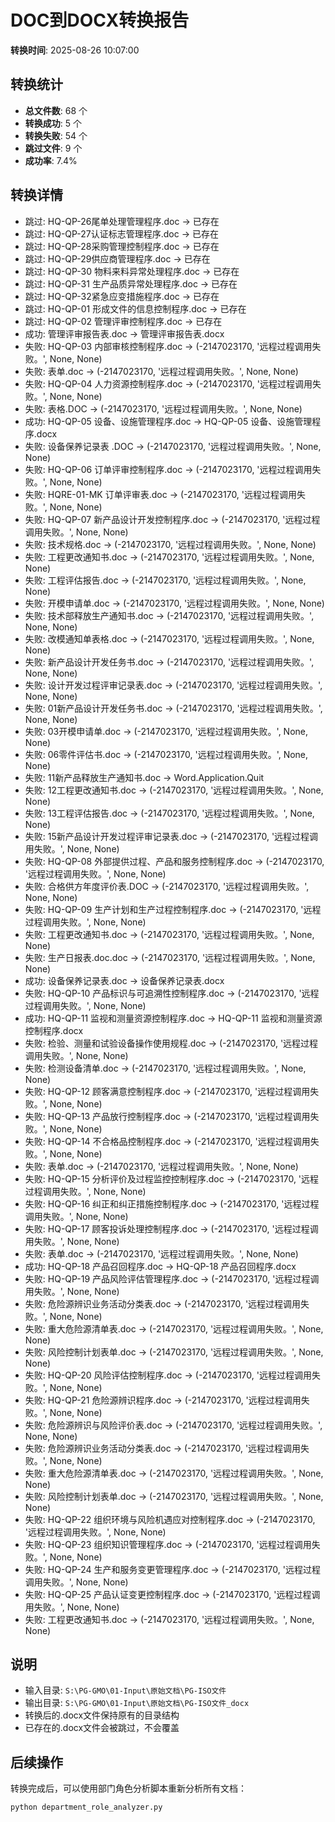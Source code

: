 # DOC到DOCX转换报告

**转换时间**: 2025-08-26 10:07:00

## 转换统计

- **总文件数**: 68 个
- **转换成功**: 5 个
- **转换失败**: 54 个
- **跳过文件**: 9 个
- **成功率**: 7.4%

## 转换详情

- 跳过: HQ-QP-26尾单处理管理程序.doc -> 已存在
- 跳过: HQ-QP-27认证标志管理程序.doc -> 已存在
- 跳过: HQ-QP-28采购管理控制程序.doc -> 已存在
- 跳过: HQ-QP-29供应商管理程序.doc -> 已存在
- 跳过: HQ-QP-30 物料来料异常处理程序.doc -> 已存在
- 跳过: HQ-QP-31 生产品质异常处理程序.doc -> 已存在
- 跳过: HQ-QP-32紧急应变措施程序.doc -> 已存在
- 跳过: HQ-QP-01 形成文件的信息控制程序.doc -> 已存在
- 跳过: HQ-QP-02 管理评审控制程序.doc -> 已存在
- 成功: 管理评审报告表.doc -> 管理评审报告表.docx
- 失败: HQ-QP-03 内部审核控制程序.doc -> (-2147023170, '远程过程调用失败。', None, None)
- 失败: 表单.doc -> (-2147023170, '远程过程调用失败。', None, None)
- 失败: HQ-QP-04 人力资源控制程序.doc -> (-2147023170, '远程过程调用失败。', None, None)
- 失败: 表格.DOC -> (-2147023170, '远程过程调用失败。', None, None)
- 成功: HQ-QP-05 设备、设施管理程序.doc -> HQ-QP-05 设备、设施管理程序.docx
- 失败: 设备保养记录表 .DOC -> (-2147023170, '远程过程调用失败。', None, None)
- 失败: HQ-QP-06 订单评审控制程序.doc -> (-2147023170, '远程过程调用失败。', None, None)
- 失败: HQRE-01-MK 订单评审表.doc -> (-2147023170, '远程过程调用失败。', None, None)
- 失败: HQ-QP-07 新产品设计开发控制程序.doc -> (-2147023170, '远程过程调用失败。', None, None)
- 失败: 技术规格.doc -> (-2147023170, '远程过程调用失败。', None, None)
- 失败: 工程更改通知书.doc -> (-2147023170, '远程过程调用失败。', None, None)
- 失败: 工程评估报告.doc -> (-2147023170, '远程过程调用失败。', None, None)
- 失败: 开模申请单.doc -> (-2147023170, '远程过程调用失败。', None, None)
- 失败: 技术部释放生产通知书.doc -> (-2147023170, '远程过程调用失败。', None, None)
- 失败: 改模通知单表格.doc -> (-2147023170, '远程过程调用失败。', None, None)
- 失败: 新产品设计开发任务书.doc -> (-2147023170, '远程过程调用失败。', None, None)
- 失败: 设计开发过程评审记录表.doc -> (-2147023170, '远程过程调用失败。', None, None)
- 失败: 01新产品设计开发任务书.doc -> (-2147023170, '远程过程调用失败。', None, None)
- 失败: 03开模申请单.doc -> (-2147023170, '远程过程调用失败。', None, None)
- 失败: 06零件评估书.doc -> (-2147023170, '远程过程调用失败。', None, None)
- 失败: 11新产品释放生产通知书.doc -> Word.Application.Quit
- 失败: 12工程更改通知书.doc -> (-2147023170, '远程过程调用失败。', None, None)
- 失败: 13工程评估报告.doc -> (-2147023170, '远程过程调用失败。', None, None)
- 失败: 15新产品设计开发过程评审记录表.doc -> (-2147023170, '远程过程调用失败。', None, None)
- 失败: HQ-QP-08 外部提供过程、产品和服务控制程序.doc -> (-2147023170, '远程过程调用失败。', None, None)
- 失败: 合格供方年度评价表.DOC -> (-2147023170, '远程过程调用失败。', None, None)
- 失败: HQ-QP-09 生产计划和生产过程控制程序.doc -> (-2147023170, '远程过程调用失败。', None, None)
- 失败: 工程更改通知书.doc -> (-2147023170, '远程过程调用失败。', None, None)
- 失败: 生产日报表.doc.doc -> (-2147023170, '远程过程调用失败。', None, None)
- 成功: 设备保养记录表.doc -> 设备保养记录表.docx
- 失败: HQ-QP-10 产品标识与可追溯性控制程序.doc -> (-2147023170, '远程过程调用失败。', None, None)
- 成功: HQ-QP-11 监视和测量资源控制程序.doc -> HQ-QP-11 监视和测量资源控制程序.docx
- 失败: 检验、测量和试验设备操作使用规程.doc -> (-2147023170, '远程过程调用失败。', None, None)
- 失败: 检测设备清单.doc -> (-2147023170, '远程过程调用失败。', None, None)
- 失败: HQ-QP-12 顾客满意控制程序.doc -> (-2147023170, '远程过程调用失败。', None, None)
- 失败: HQ-QP-13 产品放行控制程序.doc -> (-2147023170, '远程过程调用失败。', None, None)
- 失败: HQ-QP-14 不合格品控制程序.doc -> (-2147023170, '远程过程调用失败。', None, None)
- 失败: 表单.doc -> (-2147023170, '远程过程调用失败。', None, None)
- 失败: HQ-QP-15 分析评价及过程监控控制程序.doc -> (-2147023170, '远程过程调用失败。', None, None)
- 失败: HQ-QP-16 纠正和纠正措施控制程序.doc -> (-2147023170, '远程过程调用失败。', None, None)
- 失败: HQ-QP-17 顾客投诉处理控制程序.doc -> (-2147023170, '远程过程调用失败。', None, None)
- 失败: 表单.doc -> (-2147023170, '远程过程调用失败。', None, None)
- 成功: HQ-QP-18 产品召回程序.doc -> HQ-QP-18 产品召回程序.docx
- 失败: HQ-QP-19 产品风险评估管理程序.doc -> (-2147023170, '远程过程调用失败。', None, None)
- 失败: 危险源辨识业务活动分类表.doc -> (-2147023170, '远程过程调用失败。', None, None)
- 失败: 重大危险源清单表.doc -> (-2147023170, '远程过程调用失败。', None, None)
- 失败: 风险控制计划表单.doc -> (-2147023170, '远程过程调用失败。', None, None)
- 失败: HQ-QP-20 风险评估控制程序.doc -> (-2147023170, '远程过程调用失败。', None, None)
- 失败: HQ-QP-21  危险源辨识程序.doc -> (-2147023170, '远程过程调用失败。', None, None)
- 失败: 危险源辨识与风险评价表.doc -> (-2147023170, '远程过程调用失败。', None, None)
- 失败: 危险源辨识业务活动分类表.doc -> (-2147023170, '远程过程调用失败。', None, None)
- 失败: 重大危险源清单表.doc -> (-2147023170, '远程过程调用失败。', None, None)
- 失败: 风险控制计划表单.doc -> (-2147023170, '远程过程调用失败。', None, None)
- 失败: HQ-QP-22  组织环境与风险机遇应对控制程序.doc -> (-2147023170, '远程过程调用失败。', None, None)
- 失败: HQ-QP-23  组织知识管理程序.doc -> (-2147023170, '远程过程调用失败。', None, None)
- 失败: HQ-QP-24  生产和服务变更管理程序.doc -> (-2147023170, '远程过程调用失败。', None, None)
- 失败: HQ-QP-25  产品认证变更控制程序.doc -> (-2147023170, '远程过程调用失败。', None, None)
- 失败: 工程更改通知书.doc -> (-2147023170, '远程过程调用失败。', None, None)

## 说明

- 输入目录: `S:\PG-GMO\01-Input\原始文档\PG-ISO文件`
- 输出目录: `S:\PG-GMO\01-Input\原始文档\PG-ISO文件_docx`
- 转换后的.docx文件保持原有的目录结构
- 已存在的.docx文件会被跳过，不会覆盖

## 后续操作

转换完成后，可以使用部门角色分析脚本重新分析所有文档：
```bash
python department_role_analyzer.py
```
